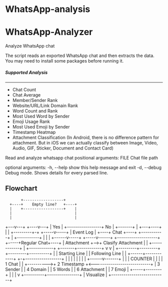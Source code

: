 # WhatsApp-analysis
# WhatsApp-Analyzer
Analyze WhatsApp chat

The script reads an exported WhatsApp chat and then extracts the data. You may need to install some packages before running it.

##### Supported Analysis
----------------------
- Chat Count
- Chat Average
- Member/Sender Rank
- Website/URL/Link Domain Rank
- Word Count and Rank
- Most Used Word by Sender
- Emoji Usage Rank
- Most Used Emoji by Sender
- Timestamp Heatmap
- Attachment Classification (In Android, there is no difference pattern for attachment. But in iOS we can actually classify between Image, Video, Audio, GIF, Sticker, Document and Contact Card)

Read and analyze whatsapp chat
positional arguments:
  FILE                  Chat file path

optional arguments:
  -h, --help            show this help message and exit
  -d, --debug           Debug mode. Shows details for every parsed line.
  
## Flowchart

           +------------------+
      +----+    Empty line?   +----+
      |    +------------------+    |
      |                            |
      |                            |
  +---v---+                   +----v---+
  |  Yes  | +-----------------+   No   |
  +-------+ |                 +---+----+
            |                     |
  +---------+-+             +-----v-----+
  | Event Log |        +----+    Chat   +----+
  +-----------+        |    +-----------+    |
                       |                     |
                +------v-----+         +-----v------+   +--------------------+
          +-----+Regular Chat+----+    | Attachment +-->+ Clasify Attachment |
          |     +------------+    |    +------------+   +-------+------------+
          v                       v                             |
+---------+---------+   +---------+----------+                  |
|   Starting Line   |   |   Following Line   |                  |
+------+------------+   +-+------------------+                  |
       |                  |                                     |
       |                  |                                     |
       |           +------v-------+                             |
       |           | COUNTER      |                             |
       |           | 1 Chat       |                             |
       +---------->+ 2 Timestamp  +<----------------------------+
                   | 3 Sender     |
                   | 4 Domain     |
                   | 5 Words      |
                   | 6 Attachment |
                   | 7 Emoji      |
                   +-----+--------+
                         |
                         |
                         |
                         v
              +----------+----------------+
              |          Visualize        |
              +---------------------------+
